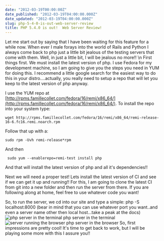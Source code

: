 ```yaml
---
date: "2012-03-19T00:00:00Z"
date_published: "2012-03-19T04:00:00.000Z"
date_updated: "2012-03-19T04:00:00.000Z"
slug: php-5-4-0-is-out-web-server-review
title: PHP 5.4.0 is out!  Web Server Review!
---
```


Let me start out by saying that I have been waiting for this feature for a while now.  When ever I male forays into the world of Rails and Python I always come back to php just a little bit jealous of the testing servers that come with them.  Well, in just a little bit, I will be jealous no more!! \n First things first.  We must install the latest version of php.  I use Fedora for my development machine, so I am going to give you the steps you need in YUM for doing this.  I recommend a little google search for the easiest way to do this in your distro....actually, you really need to setup a repo that will let you keep to the latest version of php anyway. 

 I use the YUM repo at [http://rpms.famillecollet.com/fedora/16/remi/x86_64/](http://rpms.famillecollet.com/fedora/16/remi/x86_64/). To install the repo into your system type:

    wget http://rpms.famillecollet.com/fedora/16/remi/x86_64/remi-release-16-6.fc16.remi.noarch.rpm
    

Follow that up with a:

    sudo rpm -Uvh remi-release*rpm
    

And then 

     sudo yum --enablerepo=remi-test install php

And that will install the latest version of php and all it's dependencies!! 

 Next we will need a proper test!  Lets install the latest version of CI and see if we can get it up and running!!
For this, I am going to clone the latest CI from git into a new folder and then run the server from there.  If you are following along at home, feel free to use whatever code you want! 

So, to run the server, we cd into our site and type a simple:     php -S localhost:8000 (bear in mind that you can use whatever port you want..and even a server name other then local host...take a peak at the docs) 
![php server in the terminal](https://lh6.googleusercontent.com/-BmMXKe-UoOI/T2d6JIBddpI/AAAAAAAAE8U/y1L5F55NG2s/s968/screenshot_php_server.png)
    php server in the terminal
![server running the browser](https://lh6.googleusercontent.com/-TUbOwsrfz5A/T2d8qZPdkcI/AAAAAAAAE8w/A1JiuQyr6P8/s556/screenshot_uzbl_localhost.png)
    php server in the browser
So, first impressions are pretty cool!  It's time to get back to work, but I will be playing some more with this I assure you!!

